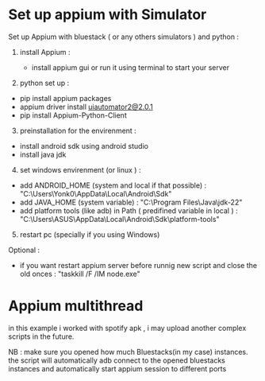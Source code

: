 # Set up appium with Simulator

Set up Appium with bluestack ( or any others simulators ) and python : 

1. install Appium : 
    - install appium gui or run it using terminal to start your server 

2. python set up : 
  - pip install appium packages
  - appium driver install uiautomator2@2.0.1
  - pip install Appium-Python-Client

3. preinstallation for the envirenment : 
  - install android sdk using android studio 
  - install java jdk 
4. set windows envirenment (or linux ) : 
  - add ANDROID_HOME (system and local if that possible) : "C:\Users\Yonk0\AppData\Local\Android\Sdk\"
  - add JAVA_HOME (system variable) : "C:\Program Files\Java\jdk-22\"
  - add platform tools (like adb) in Path ( predifined variable in local ) : "C:\Users\ASUS\AppData\Local\Android\Sdk\platform-tools"

5. restart pc (specially if you using Windows)

Optional : 
   - if you want restart appium server before runnig new script and close the old onces : "taskkill /F /IM node.exe"

# Appium multithread
in this example i worked with spotify apk , i may upload another complex scripts in the future.

NB : make sure you opened how much Bluestacks(in my case) instances.
the script will automatically adb connect to the opened bluestacks instances and automatically start appium session to different ports  




